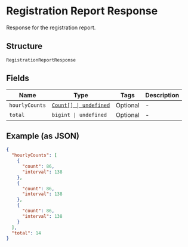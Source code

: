 
# Registration Report Response

Response for the registration report.

## Structure

`RegistrationReportResponse`

## Fields

| Name | Type | Tags | Description |
|  --- | --- | --- | --- |
| `hourlyCounts` | [`Count[] \| undefined`](../../doc/models/count.md) | Optional | - |
| `total` | `bigint \| undefined` | Optional | - |

## Example (as JSON)

```json
{
  "hourlyCounts": [
    {
      "count": 86,
      "interval": 138
    },
    {
      "count": 86,
      "interval": 138
    },
    {
      "count": 86,
      "interval": 138
    }
  ],
  "total": 14
}
```

